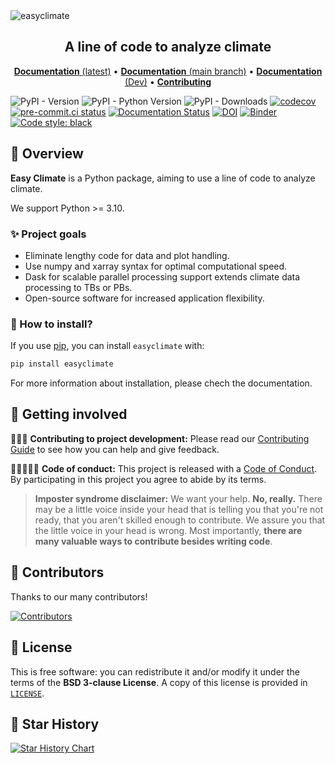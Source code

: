 <img src="https://github.com/shenyulu/easyclimate/blob/main/docs/source/_static/easyclimate-logo.svg?raw=true" alt="easyclimate">

<h2 align="center">A line of code to analyze climate</h2>

<p align="center">
<a href="https://easyclimate.readthedocs.io/en/latest/"><strong>Documentation</strong> (latest)</a> •
<a href="https://easyclimate.readthedocs.io/en/main/"><strong>Documentation</strong> (main branch)</a> •
<a href="https://shenyulu.github.io/easyclimate/"><strong>Documentation</strong> (Dev)</a> •
<a href="https://github.com/shenyulu/easyclimate/blob/main/CONTRIBUTING.md"><strong>Contributing</strong></a>
</p>

![PyPI - Version](https://img.shields.io/pypi/v/easyclimate)
![PyPI - Python Version](https://img.shields.io/pypi/pyversions/easyclimate)
![PyPI - Downloads](https://img.shields.io/pypi/dm/easyclimate)
[![codecov](https://codecov.io/gh/shenyulu/easyclimate/graph/badge.svg?token=CBG3IO5A5A)](https://codecov.io/gh/shenyulu/easyclimate)
[![pre-commit.ci status](https://results.pre-commit.ci/badge/github/shenyulu/easyclimate/main.svg)](https://results.pre-commit.ci/latest/github/shenyulu/easyclimate/main)
[![Documentation Status](https://readthedocs.org/projects/easyclimate/badge/?version=latest)](https://easyclimate.readthedocs.io/en/latest/?badge=latest)
[![DOI](https://zenodo.org/badge/465206111.svg)](https://zenodo.org/doi/10.5281/zenodo.10279567)
[![Binder](https://mybinder.org/badge_logo.svg)](https://mybinder.org/v2/gh/shenyulu/easyclimate/main?labpath=docs%2Fexample)
[![Code style: black](https://img.shields.io/badge/code%20style-black-000000.svg)](https://github.com/psf/black)

## 👋 Overview

**Easy Climate** is a Python package, aiming to use a line of code to analyze climate.


We support Python >= 3.10.

### ✨ Project goals

* Eliminate lengthy code for data and plot handling.
* Use numpy and xarray syntax for optimal computational speed.
* Dask for scalable parallel processing support extends climate data processing to TBs or PBs.
* Open-source software for increased application flexibility.

### 🚀 How to install?

If you use [pip](https://pypi.org/project/pip/), you can install `easyclimate` with:

```bash
pip install easyclimate
```

For more information about installation, please chech the documentation.

## 💫 Getting involved

👩🏾‍💻 **Contributing to project development:**
Please read our
[Contributing Guide](https://github.com/shenyulu/easyclimate/blob/main/CONTRIBUTING.md)
to see how you can help and give feedback.

🧑🏾‍🤝‍🧑🏼 **Code of conduct:**
This project is released with a
[Code of Conduct](https://github.com/shenyulu/easyclimate/blob/main/CODE_OF_CONDUCT.md).
By participating in this project you agree to abide by its terms.

> **Imposter syndrome disclaimer:**
> We want your help. **No, really.** There may be a little voice inside your
> head that is telling you that you're not ready, that you aren't skilled
> enough to contribute. We assure you that the little voice in your head is
> wrong. Most importantly, **there are many valuable ways to contribute besides
> writing code**.
>

## 🤗 Contributors

Thanks to our many contributors!

[![Contributors](https://contrib.rocks/image?repo=shenyulu/easyclimate)](https://github.com/shenyulu/easyclimate/graphs/contributors)

## 🪪 License

This is free software: you can redistribute it and/or modify it under the terms
of the **BSD 3-clause License**. A copy of this license is provided in
[`LICENSE`](https://github.com/shenyulu/easyclimate/blob/main/LICENSE).

## 💎 Star History

[![Star History Chart](https://api.star-history.com/svg?repos=shenyulu/easyclimate&type=Date)](https://star-history.com/#shenyulu/easyclimate&Date)
